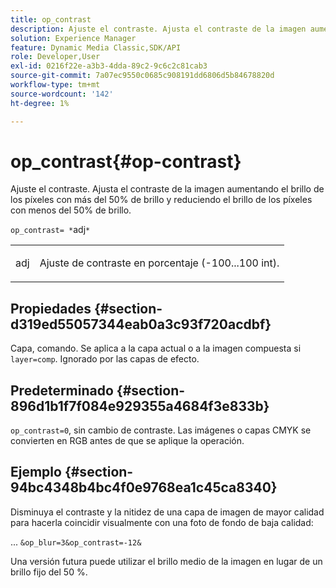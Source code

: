 ```yaml
---
title: op_contrast
description: Ajuste el contraste. Ajusta el contraste de la imagen aumentando el brillo de los píxeles con más del 50% de brillo y reduciendo el brillo de los píxeles con menos del 50% de brillo.
solution: Experience Manager
feature: Dynamic Media Classic,SDK/API
role: Developer,User
exl-id: 0216f22e-a3b3-4dda-89c2-9c6c2c81cab3
source-git-commit: 7a07ec9550c0685c908191dd6806d5b84678820d
workflow-type: tm+mt
source-wordcount: '142'
ht-degree: 1%

---
```


# op_contrast{#op-contrast}

Ajuste el contraste. Ajusta el contraste de la imagen aumentando el brillo de los píxeles con más del 50% de brillo y reduciendo el brillo de los píxeles con menos del 50% de brillo.

`op_contrast= *`adj`*`

<table id="simpletable_8246802C74424A68A7A2EA5B50A89D42"> 
 <tr class="strow"> 
  <td class="stentry"> <p><span class="varname"> adj</span> </p> </td> 
  <td class="stentry"> <p>Ajuste de contraste en porcentaje (-100...100 int). </p></td> 
 </tr> 
</table>

## Propiedades {#section-d319ed55057344eab0a3c93f720acdbf}

Capa, comando. Se aplica a la capa actual o a la imagen compuesta si `layer=comp`. Ignorado por las capas de efecto.

## Predeterminado {#section-896d1b1f7f084e929355a4684f3e833b}

`op_contrast=0`, sin cambio de contraste. Las imágenes o capas CMYK se convierten en RGB antes de que se aplique la operación.

## Ejemplo {#section-94bc4348b4bc4f0e9768ea1c45ca8340}

Disminuya el contraste y la nitidez de una capa de imagen de mayor calidad para hacerla coincidir visualmente con una foto de fondo de baja calidad:

... `&op_blur=3&op_contrast=-12&`

Una versión futura puede utilizar el brillo medio de la imagen en lugar de un brillo fijo del 50 %.
